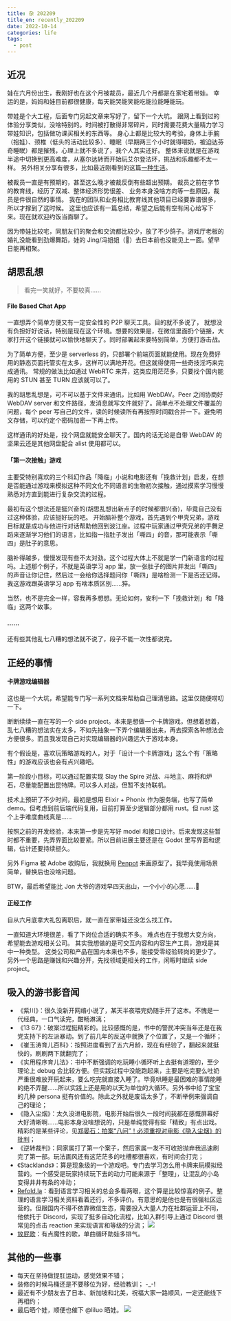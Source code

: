 ```yaml
---
title: 杂 202209
title_en: recently_202209
date: 2022-10-14
categories: life
tags:
  - post
---
```


## 近况

娃在六月份出生，我刚好也在这个月被裁员，最近几个月都是在家宅着带娃。
幸运的是，妈妈和娃目前都很健康，每天能哭能笑能吃能拉能睡能玩。

带娃是个大工程，后面专门另起文章来写好了，留下一个大坑。
跟网上看到过的体验分享类似，没啥特别的。时间被打散得非常碎片，同时需要花费大量精力学习带娃知识，包括做功课买相关的东西等。
身心上都是比较大的考验，身体上手腕（抱娃）、颈椎（低头的活动比较多）、睡眠（早期两三个小时就得喂奶，被迫达芬奇睡眠）都是摧残，心理上就不多说了，我个人其实还好。
整体来说就是在游戏半途中切换到更高难度，从塞尔达转而开始玩艾尔登法环，挑战和乐趣都不太一样。
另外相关分享有很多，比如最近刚看到的这篇[一种生活](https://www.douban.com/note/839077746/)。

被裁员一直是有预期的，甚至这么晚才被裁反倒有些超出预期。
裁员之前在字节的教育线，经历了双减、整体经济形势很差、 业务本身没啥方向等一些原因，裁员是件很自然的事情。
我在的团队和业务相比教育线其他项目已经要靠谱很多，所以才撑到了这时候。
这里也应该有一篇总结，希望之后能有空有闲心给写下来。现在就欢迎约饭当面聊了。

因为带娃比较宅，同朋友们的聚会和交流都比较少，放了不少鸽子。游戏厅老板的婚礼没能看到劲爆舞蹈，娃的 Jing/冯姐姐（🤔）去日本前也没能见上一面。望早日能再相聚。

## 胡思乱想
> 看完一笑就好，不要较真……

#### File Based Chat App

一直想弄个简单方便又有一定安全性的 P2P 聊天工具。目的就不多说了， 就想没有负担好好说话，特别是现在这个环境。想要的效果是，在微信里面扔个链接，大家打开这个链接就可以愉快地聊天了。同时部署起来要特别简单，方便打游击战。

为了简单方便，至少是 serverless 的，只部署个前端页面就能使用。现在免费好用的静态页面托管实在太多，这样可以满地开花。但这就得使用一些奇技淫巧来完成通讯。
常规的做法比如通过 WebRTC 来弄，这类应用茫茫多，只要找个国内能用的 STUN 甚至 TURN 应该就可以了。

我的胡思乱想是，可不可以基于文件来通讯，比如用 WebDAV。Peer 之间协商好 WebDAV server 和文件路径，发消息就写文件就好了。简单点不处理文件覆盖的问题，每个 peer 写自己的文件，读的时候读所有再按照时间戳合并一下。避免明文存储，可以约定个密码加密一下再上传。

这样通讯的好处是，找个网盘就能安全聊天了。国内的话无论是自带 WebDAV 的坚果云还是其他网盘配合 alist 使用都可以。

#### 「第一次接触」游戏

主要受特别喜欢的三个科幻作品「降临」小说和电影还有「挽救计划」启发，在想是否能通过游戏来模拟这种不同文化不同语言的生物初次接触，通过摸索学习慢慢熟悉对方直到能进行复杂交流的过程。

最初有这个想法还是挺兴奋的(胡思乱想出新点子的时候都很兴奋)，毕竟自己没有过这种体验，应该挺好玩的吧。
开始脑补整个游戏，首先遇到个甲壳兄弟，游戏目标就是成功与他进行对话帮助他回到波江座。过程中玩家通过甲壳兄弟的手舞足蹈来逐渐学习他们的语言，比如指一指肚子发出「嘶四」的音，那可能表示「嘶四」是肚子的意思。

脑补得越多，慢慢发现有些不太对劲。这个过程大体上不就是学一门新语言的过程吗。上述那个例子，不就是英语学习 app 里，放一张肚子的图片并发出「嘶四」的声音让你记住，然后过一会给你选择题问你「嘶四」是啥检测一下是否还记得。我这游戏跟英语学习 app 有啥本质区别……猝。

当然，也不是完全一样，容我再多想想。无论如何，安利一下「挽救计划」和「降临」这两个故事。

#### ……

还有些其他乱七八糟的想法就不说了，段子不能一次性都说完。

## 正经的事情

#### 卡牌游戏编辑器

这也是一个大坑，希望能专门写一系列文档来帮助自己理清思路。这里仅随便唠叨一下。

断断续续一直在写的一个 side project。本来是想做一个卡牌游戏，但想着想着，乱七八糟的想法实在太多，不如先抽象一下弄个编辑器出来，再去探索各种想法会方便很多。而且我发现自己对实现编辑器的兴趣远大于游戏本身。

有个假设是，喜欢玩策略游戏的人，对于「设计一个卡牌游戏」这么个有「策略性」的游戏应该也会有点兴趣吧。

第一阶段小目标，可以通过配置实现 Slay the Spire 对战、斗地主、麻将和炉石，尽量能配置出昆特牌。可以多人对战，但暂不支持联机。

技术上预研了不少时间，最初是想用 Elixir + Phonix 作为服务端，也写了简单 demo。但考虑到前后端代码复用，目前打算至少逻辑部分都用 rust。但 rust 这个上手难度曲线真是……

按照之前的开发经验，本来第一步是先写好 model 和接口设计。后来发现这些暂时都不重要，先弄界面比较要紧。所以目前进展主要还是在 Godot 里写界面和逻辑，估计还要持续挺久。

另外 Figma 被 Adobe 收购后，我就换用 [Penpot](https://penpot.app/) 来画原型了。我毕竟使用场景简单，替换后也没啥问题。

BTW，最后希望能比 Jon 大爷的游戏早四天出山，一个小小的心愿……🐶

#### 正经工作

自从六月底拿大礼包离职后，就一直在家带娃还没怎么找工作。

一直知道大环境很差，看了下岗位合适的确实不多。
难点也在于我想大变方向，希望能去游戏相关公司。
其实我想做的是可交互内容和内容生产工具，游戏是其中一种类型。
这类公司和产品在国内本来也不多，能接受零经验转岗的更少了。
另外一个思路是赚钱和兴趣分开，先找领域更相关的工作，闲暇时继续 side project。


## 吸入的游书影音闻

- 《紫川》：很久没新开网络小说了，某天半夜喂完奶随手开了这本。不愧是一代经典，一口气读完，酣畅淋漓；
- 《13 67》：破案过程挺精彩的。比较感慨的是，书中的警民冲突当年还是在我党支持下的左派暴动。到了前几年的反送中就换了个位置了，又是一个循环；
- 《崔玉涛育儿百科》：按照进度看到了五六月龄，现在有经验了，翻起来就挺快的，刷刷两下就翻完了；
- 《实用程序育儿法》：书中不断强调的吃玩睡小循环听上去挺有道理的，至少理论上 debug 会比较方便。但实践过程中没能跑起来，主要是吃完要么吐奶严重很难放开玩起来，要么吃完就直接入睡了。毕竟哄睡是最困难的事情能睡的绝不弄醒……所以实践上还是用的以天为单位的大循环。另外书中给了宝宝的几种 persona 挺有价值的。除此之外就是废话太多了，不断举例来强调自己的理论；
- 《隐入尘烟》：太久没进电影院，电影开始后很久一段时间我都在感慨屏幕好大好清晰啊……电影本身没啥想说的，只是单纯觉得有些「精致」有点出戏。精彩的是某些评论，见[郑晏石：拍案“八问”！必须重视对电影《隐入尘烟》的批判](https://web.archive.org/web/20220927155824/https://mp.weixin.qq.com/s/G80EvbN7RfKaDcjkbyyyPg)；
- 《逆转裁判》：同家属打了第一个案子，然后家属一发不可收拾抛弃我迅速刷完了第一部。玩法画风还有这茫茫多的吐槽都很喜欢，有时间会打完；
- 《Stacklands》：算是现象级的一个游戏吧。专门去学习怎么用卡牌来玩模拟经营的。一个感受是玩家持续玩下去的动力可能来源于「整理」，让混乱的小岛变得井井有条的冲动；
- [Refold.la](https://refold.la/)：看到语言学习相关的总会多看两眼，这个算是比较惊喜的例子。整理的语言学习相关资料看着还行，不多评价。有意思的是他也是有很强社区运营的。但跟国内不得不依靠微信生态，需要投入大量人力在社群运营上不同，他依托于 Discord，实现了挺多自动化流程，比如入群引导上通过 Discord 很常见的点击 reaction 来实现语言和等级的分流；
![](https://files.tzwm.me/images/2022/10/20221014145832.webp)
- [放屁歌](https://youtu.be/Zcwe7zCuqrc)：有点魔性的歌，单曲循环助娃多排气。

## 其他的一些事

- 每天在坚持做提肛运动，感觉效果不错；
- 装修的时候马桶还是不要移位为好，经验教训； -_-!
- 最近有不少朋友去了日本、新加坡和北美，祝福大家一路顺风，一定还能线下再相约；
- 最后晒个娃，顺便也催下 @liluo 晒娃。
![](https://files.tzwm.me/images/2022/10/20221014144706.webp)
